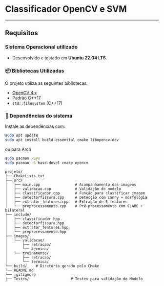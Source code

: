 # Classificador OpenCV e SVM

---

## Requisitos

### Sistema Operacional utilizado
- Desenvolvido e testado em **Ubuntu 22.04 LTS**.

### 📦 Bibliotecas Utilizadas
O projeto utiliza as seguintes bibliotecas:

- [OpenCV 4.x](https://opencv.org/)
- Padrão C++17
- `std::filesystem` (C++17)

### 🔧 Dependências do sistema

Instale as dependências com:

```bash
sudo apt update
sudo apt install build-essential cmake libopencv-dev
```
ou para Arch
```bash
sudo pacman -Syu
sudo pacman -S base-devel cmake opencv
```

```
projeto/
├── CMakeLists.txt
├── src/
│   ├── main.cpp                # Acompanhamento das imagens
│   ├── validacao.cpp           # Validação do modelo
│   ├── classificador.cpp       # Função para classificar imagem
│   ├── detectorfissura.cpp     # Detecção com Canny + morfologia
│   ├── extrator_features.cpp   # Extração de 5 features
│   └── preprocessamento.cpp    # Pré-processamento com CLAHE + bilateral
├── include/
│   ├── classificador.hpp
│   ├── detectorfissura.hpp
│   ├── extrator_features.hpp
│   └── preprocessamento.hpp
├── images/
│   └── validacao/
│       ├── retracao/
│       └── termica/
│   └── treinamento/
│       ├── retracao/
│       └── termica/
└── build/    # Diretório gerado pelo CMake
└── README.md
└── .gitignore    
├── Testes/                   # Testes para validação do Modelo              
```
